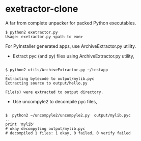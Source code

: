 exetractor-clone
================

A far from complete unpacker for packed Python executables.

```
$ python2 exetractor.py
Usage: exetractor.py <path to exe>
```

For PyInstaller generated apps, use ArchiveExtractor.py utility.

* Extract pyc (and py) files using ArchiveExtractor.py utility,

```

$ python2 utils/ArchiveExtractor.py ~/testapp
...
Extracting bytecode to output/mylib.pyc
Extracting source to output/hello.py

File(s) were extracted to output directory.
```

* Use uncompyle2 to decompile pyc files,

```

$  python2 ~/uncompyle2/uncompyle2.py  output/mylib.pyc 
..
print 'mylib'
# okay decompyling output/mylib.pyc 
# decompiled 1 files: 1 okay, 0 failed, 0 verify failed


```
